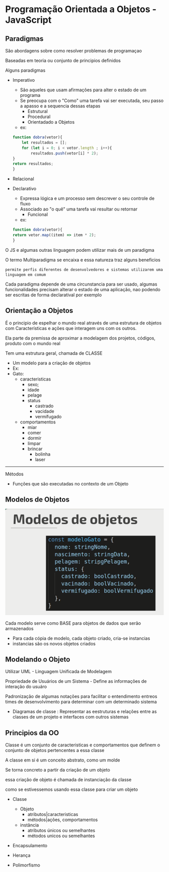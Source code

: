 # Programação Orientada a Objetos - JavaScript

## Paradigmas

 São abordagens sobre como resolver problemas de programaçao

Baseadas em teoria ou conjunto de principios definidos

Alguns paradigmas

- Imperativo

  - São aqueles que usam afirmações para alter o estado de um programa
  - Se preocupa com o "Como" uma tarefa vai ser executada, seu passo a apasso e a sequencia dessas etapas
    - Estrutural
    - Procedural
    - Orientadado a Objetos
  - ex:

  ```js
  function dobra(vetor){
      let resultados = [];
      for (let i = 0; i < vetor.length ; i++){
          resultados.push(vetor[i] * 2);
  }
  return resultados;
  }
  ```
- Relacional
- Declarativo

  - Expressa lógica e um processo sem descrever o seu controle de fluxo
  - Associado ao "o quê" uma tarefa vai resultar ou retornar
    - Funcional
  - ex:

  ```js
  function dobra(vetor){
  return vetor.map((item) => item * 2);
  }
  ```


O JS e algumas outras linguagem podem utilizar mais de um paradigma

O termo Multiparadigma se encaixa e essa natureza traz alguns beneficios

    permite perfis diferentes de desenvolvedores e sistemas utilizarem uma linguagem em comum

Cada paradigma depende de uma circunstancia para ser usado, algumas funcionalidades precisam alterar o estado de uma aplicação, nao podendo ser escritas de forma declaratival por exemplo


## Orientação a Objetos

É o principio de espelhar o mundo real através de uma estrutura de objetos com Características e ações que interagem uns com os outros.

Ela parte da premissa de aproximar a modelagem dos projetos, códigos, produto com o mundo real

Tem uma estrutura geral, chamada de CLASSE

- Um modelo para a criação de objetos
- Ex:
- Gato:
  - caracteristicas
    - sexo;
    - idade
    - pelage
    - status
      - castrado
      - vacidade
      - vermifugado
  - comportamentos
    - miar
    - comer
    - dormir
    - limpar
    - brincar
      - bolinha
      - laser

---

Métodos

- Funções que são executadas no contexto de um Objeto

## Modelos de Objetos

![1684000279925](image/readme/1684000279925.png)


Cada modelo serve como BASE para objetos de dados que serão armazenados

- Para cada cópia de modelo, cada objeto criado, cria-se instancias
- instancias são os novos objetos criados


## Modelando o Objeto

Utilizar UML - Linguagem Unificada de Modelagem

Propriedade de Usuários de um Sistema  - Define as informações de interação do usuáro

Padronização de algumas notações para facilitar o entendimento entreos times de desenvolvimento para determinar com um determinado sistema

- Diagramas de classe : Representar as eestruturas e relações entre as classes de um projeto e interfaces com outros sistemas


## Principios da OO

Classe é um conjunto de caracteristicas e comportamentos que definem o conjunto de objetos pertencentes a essa classe 

A classe em si é um conceito abstrato, como um molde

Se torna concreto a partir da criação de um objeto

essa criação de objeto é chamada de instanciação da classe

como se estivessemos usando essa classe para criar um objeto

- Classe

  - Objeto
    - atributos|caracteristicas
    - métodos|ações, comportamentos
  - instância
    - atributos únicos ou semelhantes
    - métodos unicos ou semelhantes


- Encapsulamento
- Herança
- Polimorfismo

